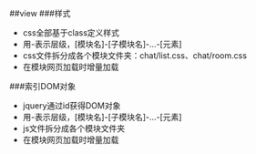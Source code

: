 ##view
###样式
- css全部基于class定义样式
- 用-表示层级，[模块名]-[子模块名]-...-[元素]
- css文件拆分成各个模块文件夹：chat/list.css、chat/room.css
- 在模块网页加载时增量加载

###索引DOM对象
- jquery通过id获得DOM对象
- 用-表示层级，[模块名]-[子模块名]-...-[元素]
- js文件拆分成各个模块文件夹
- 在模块网页加载时增量加载



